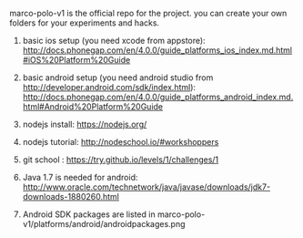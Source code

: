 marco-polo-v1 is the official repo for the project. you can create your own folders for your experiments and hacks. 

1. basic ios setup (you need xcode from appstore): http://docs.phonegap.com/en/4.0.0/guide_platforms_ios_index.md.html#iOS%20Platform%20Guide

2. basic android setup (you need android studio from http://developer.android.com/sdk/index.html): http://docs.phonegap.com/en/4.0.0/guide_platforms_android_index.md.html#Android%20Platform%20Guide

3. nodejs install: https://nodejs.org/

4. nodejs tutorial: http://nodeschool.io/#workshoppers

5. git school : https://try.github.io/levels/1/challenges/1

6. Java 1.7 is needed for android: http://www.oracle.com/technetwork/java/javase/downloads/jdk7-downloads-1880260.html

7. Android SDK packages are listed in marco-polo-v1/platforms/android/androidpackages.png
